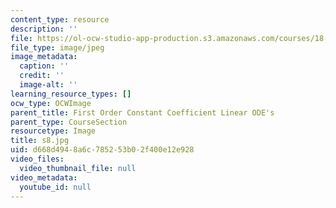 ```yaml
---
content_type: resource
description: ''
file: https://ol-ocw-studio-app-production.s3.amazonaws.com/courses/18-03sc-differential-equations-fall-2011/d668d4948a6c785253b02f400e12e928_s8.jpg
file_type: image/jpeg
image_metadata:
  caption: ''
  credit: ''
  image-alt: ''
learning_resource_types: []
ocw_type: OCWImage
parent_title: First Order Constant Coefficient Linear ODE's
parent_type: CourseSection
resourcetype: Image
title: s8.jpg
uid: d668d494-8a6c-7852-53b0-2f400e12e928
video_files:
  video_thumbnail_file: null
video_metadata:
  youtube_id: null
---
```

